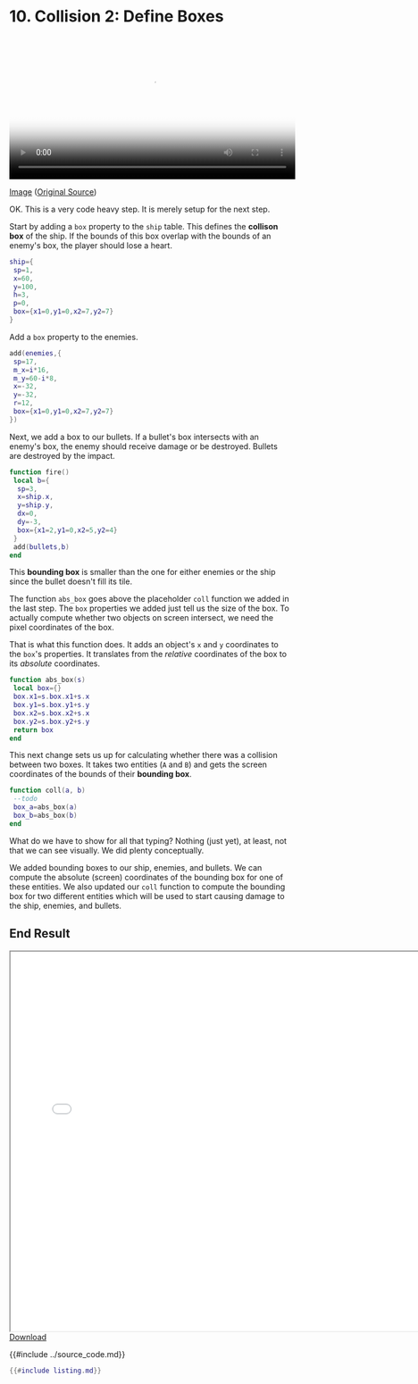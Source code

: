 # 10. Collision 2: Define Boxes

<video controls width="512" poster="./tut_10.gif">
    <source src="./tut_10.mp4"
            type="video/mp4">
    Sorry, your browser doesn't support embedded videos.
</video>

[Image](./tut_10.git) ([Original Source](https://ztiromoritz.github.io/pico-8-shooter/gif/tut_10.gif))

OK. This is a very code heavy step. It is merely setup for the next step.

Start by adding a `box` property to the `ship` table. This defines the
**collison box** of the ship. If the bounds of this box overlap with the bounds
of an enemy's box, the player should lose a heart.

```lua
ship={
 sp=1,
 x=60,
 y=100,
 h=3,
 p=0,
 box={x1=0,y1=0,x2=7,y2=7}
}
```

Add a `box` property to the enemies.

```lua
add(enemies,{
 sp=17,
 m_x=i*16,
 m_y=60-i*8,
 x=-32,
 y=-32,
 r=12,
 box={x1=0,y1=0,x2=7,y2=7}
})
```

Next, we add a box to our bullets. If a bullet's box intersects with an enemy's
box, the enemy should receive damage or be destroyed. Bullets are destroyed by
the impact.

```lua
function fire()
 local b={
  sp=3,
  x=ship.x,
  y=ship.y,
  dx=0,
  dy=-3,
  box={x1=2,y1=0,x2=5,y2=4}
 }
 add(bullets,b)
end
```

This **bounding box** is smaller than the one for either enemies or the ship
since the bullet doesn't fill its tile.

The function `abs_box` goes above the placeholder `coll` function we added in
the last step. The `box` properties we added just tell us the size of the box.
To actually compute whether two objects on screen intersect, we need the pixel
coordinates of the box.

That is what this function does. It adds an object's `x` and `y` coordinates to
the `box`'s properties. It translates from the *relative* coordinates of the
box to its *absolute* coordinates.

```lua
function abs_box(s)
 local box={}
 box.x1=s.box.x1+s.x
 box.y1=s.box.y1+s.y
 box.x2=s.box.x2+s.x
 box.y2=s.box.y2+s.y
 return box
end
```

This next change sets us up for calculating whether there was a collision
between two boxes. It takes two entities (`A` and `B`) and gets the screen
coordinates of the bounds of their **bounding box**.

```lua
function coll(a, b)
 --todo
 box_a=abs_box(a)
 box_b=abs_box(b)
end
```

What do we have to show for all that typing? Nothing (just yet), at least, not
that we can see visually. We did plenty conceptually.

We added bounding boxes to our ship, enemies, and bullets. We can compute the
absolute (screen) coordinates of the bounding box for one of these entities. We
also updated our `coll` function to compute the bounding box for two different
entities which will be used to start causing damage to the ship, enemies, and
bullets.

## End Result
<iframe width="750px" height="680px" src="./ss_10.html"></iframe>
<a href="./ss_10.p8.png" target="_blank">Download</a>

{{#include ../source_code.md}}
```lua
{{#include listing.md}}
```
